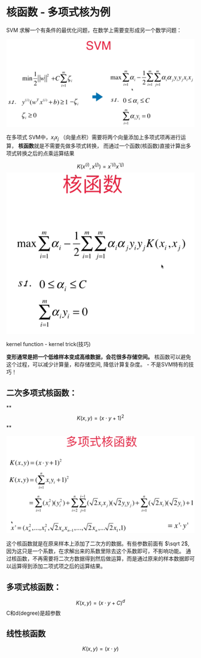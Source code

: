 # 核函数 - 多项式核为例

SVM 求解一个有条件的最优化问题，在数学上需要变形成另一个数学问题： 

![](images/11-6-svm.png)

在多项式 SVM中，$x_ix_j$ （向量点积）需要将两个向量添加上多项式项再进行运算，
**核函数**就是不需要先做多项式转换， 而通过一个函数(核函数)直接计算出多项式转换之后的点乘运算结果

$$K(x^{(i)}, x^{(j)}) = x^{'(i)}x^{'(j)}$$
![](images/11-6-kernel-function.png)

kernel function - kernel trick(技巧)

**变形通常是把一个低维样本变成高维数据，会花很多存储空间。** 
核函数可以避免这个过程，可以减少计算量，和存储空间, 降低计算复杂度。 - 不是SVM特有的技巧！


## 二次多项式核函数：

**$$K(x, y) = {(x\cdot y+1)}^2$$ **

![](images/11-6-poly-kernel-function.png)

这个核函数就是在原来样本上添加了二次方的数据。有些参数前面有 $\sqrt 2$, 因为这只是一个系数，在求解出来的系数里除去这个系数即可，不影响功能。 通过核函数，不再需要将二次方数据得到然后做运算，而是通过原来的样本数据即可以运算得到添加二项式项之后的运算结果。

## 多项式核函数：
$$K(x, y) = {(x\cdot y+C)}^d$$
C和d(degree)是超参数

## 线性核函数
$$K(x, y) = {(x\cdot y)}$$